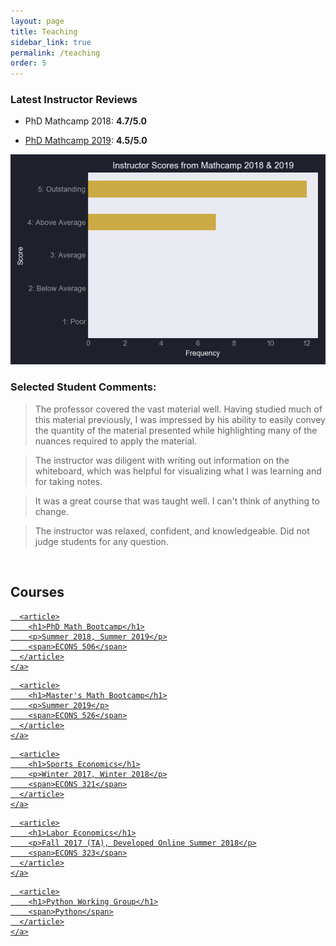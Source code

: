 ```yaml
---
layout: page
title: Teaching
sidebar_link: true
permalink: /teaching
order: 5
---
```


<!-- Maybe add a description of some sort? -->
<!--
#### [PhD Math Bootcamp]({{ site.baseurl }}/teaching/math_bootcamp_2019) (ECONS 506)

> <span style="font-size:.75em; color:#808080">The course covers topics including: Proofs, Set Theory, Real Analysis, Linear Algebra, Multivariate Calculus, and Optimization.</span>\\
> <span style="font-size:.75em; color:#808080">[Click here for the current Math Bootcamp (Summer 2019)]({{ site.baseurl }}/teaching/math_bootcamp_2019)</span>\\
> <span style="font-size:.75em; color:#808080">[Click here for last year's Math Bootcamp (Summer 2018)]({{ site.baseurl }}/teaching/math_bootcamp)</span>

#### [Master's Math Bootcamp]({{ site.baseurl }}/teaching/masters_math_bootcamp_2019) (ECONS 526)

> <span style="font-size:.75em; color:#808080">The course covers topics including: Single Variable Calculus, Multivariate Calculus, Linear Algebra, and Optimization.</span>\\
> <span style="font-size:.75em; color:#808080">[Click here for the current Math Bootcamp (Summer 2019)]({{ site.baseurl }}/teaching/masters_math_bootcamp_2019)</span>

#### [Sports Economics]({{ site.baseurl }}/teaching/321) (ECONS 321)

> <span style="font-size:.75em; color:#808080">Economic aspects of American sports; fan demand; advertising; team output decisions; league/conference organization; government and sports.</span>\\
> <span style="font-size:.75em; color:#808080">Winter 2017, Winter 2018</span>

#### Labor Economics (ECONS 323) (Created and developed online course)

> <span style="font-size:.75em; color:#808080">Functioning of labor markets; introduction to collective bargaining and labor law.</span>\\
> <span style="font-size:.75em; color:#808080">Fall 2017 (TA), Summer 2018</span>

#### [Python Working Group]({{ site.baseurl }}/teaching/python)

> <span style="font-size:.75em; color:#808080">Community griven group with weekly presentations given by its members.</span>\\
> <span style="font-size:.75em; color:#808080">Active member and presenter</span>


-->
### Latest Instructor Reviews

<!--[PhD Mathcamp 2018](../../assets/pdfs/mathcamp_2018.pdf): **4.7/5.0**-->
+ PhD Mathcamp 2018: **4.7/5.0**

+ [PhD Mathcamp 2019](../../assets/pdfs/mathcamp_2019.pdf): **4.5/5.0**

![reviews](../../assets/img/reviews.png)

### Selected Student Comments: 

> The professor covered the vast material well. Having studied much of this material previously, I was impressed by his ability to easily convey the quantity of the material presented while highlighting many of the nuances required to apply the material. 

> The instructor was diligent with writing out information on the whiteboard, which was helpful for visualizing what I was learning and for taking notes. 

> It was a great course that was taught well. I can't think of anything to change.

> The instructor was relaxed, confident, and knowledgeable. Did not judge students for any question.

<br>

## Courses


<div class="band">
  <div class="item-1">
    <a href="/teaching/math_bootcamp_2019" class="card">
      <div class="thumb" style="background-image: url(../../assets/img/IMG_5988.JPG);"></div>
      
      <article>
        <h1>PhD Math Bootcamp</h1>
        <p>Summer 2018, Summer 2019</p>
        <span>ECONS 506</span>
      </article>
    </a>
  </div>

  <div class="item-1">
    <a href="/teaching/masters_math_bootcamp_2019" class="card">
      <div class="thumb" style="background-image: url(../../assets/img/teaching_pics/IMG_6007.JPG);"></div>
      
      <article>
        <h1>Master's Math Bootcamp</h1>
        <p>Summer 2019</p>
        <span>ECONS 526</span>
      </article>
    </a>
  </div>

  <div class="item-2">
    <a href="/teaching/321" class="card">
      <div class="thumb" style="background-image: url(../../assets/img/teaching_pics/IMG_5997.JPG);"></div>
      
      <article>
        <h1>Sports Economics</h1>
        <p>Winter 2017, Winter 2018</p>
        <span>ECONS 321</span>
      </article>
    </a>
  </div>

  <div class="item-2">
    <a href="/teaching/labor_econ" class="card">
      <div class="thumb" style="background-image: url(../../assets/img/teaching_pics/IMG_6033.JPG);"></div>
      
      <article>
        <h1>Labor Economics</h1>
        <p>Fall 2017 (TA), Developed Online Summer 2018</p>
        <span>ECONS 323</span>
      </article>
    </a>
  </div>

  <div class="item-2">
    <a href="/teaching/python" class="card">
      <div class="thumb" style="background-image: url(../../assets/img/teaching_pics/IMG_6008.JPG);"></div>
      
      <article>
        <h1>Python Working Group</h1>
        <span>Python</span>
      </article>
    </a>
  </div>

  
  

  
</div>